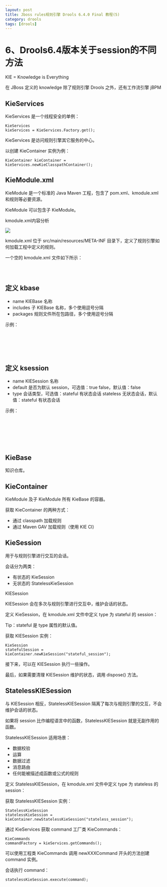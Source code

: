 ```yaml
---
layout: post
title: Jboss rules规则引擎 Drools 6.4.0 Final 教程(5)
category: drools
tags: [drools]
---
```



# 6、Drools6.4版本关于session的不同方法


KIE = Knowledge is Everything

在 JBoss 定义的 knowledge 除了规则引擎 Drools 之外，还有工作流引擎 jBPM

## KieServices

KieServices 是一个线程安全的单例：

<code style="font-family: Inconsolata, monospace, sans-serif;">KieServices kieServices = KieServices.Factory.get();</code> 

KieServices 是访问规则引擎其它服务的中心。

以创建 KieContainer 实例为例：

<code class="language-html">KieContainer kieContainer = kieServices.newKieClasspathContainer();</code> 
## KieModule.xml

KieModule 是一个标准的 Java Maven 工程，包含了 pom.xml、kmodule.xml 和规则等必要资源。

KieModule 可以包含子 KieModule。

kmodule.xml内容分析

![](https://img-blog.csdn.net/20160723122857000?watermark/2/text/aHR0cDovL2Jsb2cuY3Nkbi5uZXQv/font/5a6L5L2T/fontsize/400/fill/I0JBQkFCMA==/dissolve/70/gravity/Center) 

kmodule.xml 位于 src/main/resources/META-INF 目录下，定义了规则引擎如何加载工程中定义的规则。

一个空的 kmodule.xml 文件如下所示：

<code class="language-html"><?xml version="1.0" encoding="UTF-8"?>  
<kmodule xmlns="https://www.drools.org/xsd/kmodule"/></code> 
## 定义 kbase

*   name KIEBase 名称
*   includes 子 KIEBase 名称，多个使用逗号分隔
*   packages 规则文件所在包路径，多个使用逗号分隔

示例：

<code class="language-html"><?xml version="1.0" encoding="UTF-8"?>  
<kmodule xmlns="https://jboss.org/kie/6.0.0/kmodule">  
    <kbase name="rules" packages="rules.xxx">
    </kbase>
</kmodule></code> 
## 定义 ksession

*   name KIESession 名称
*   default 是否为默认 session，可选值：true false，默认值：false
*   type 会话类型，可选值：stateful 有状态会话 stateless 无状态会话，默认值：stateful 有状态会话

示例：

<code class="language-html"><?xml version="1.0" encoding="UTF-8"?>  
<kmodule xmlns="https://jboss.org/kie/6.0.0/kmodule">  
    <kbase name="rules" packages="rules.xxx">
        <ksession default="true"/>
    </kbase>
</kmodule></code> 
## KieBase

知识仓库。

## KieContainer

KieModule 及子 KieModule 所有 KieBase 的容器。

获取 KieContainer 的两种方式：

*   通过 classpath 加载规则
*   通过 Maven GAV 加载规则（使用 KIE CI）

## KieSession

用于与规则引擎进行交互的会话。

会话分为两类：

*   有状态的 KieSession
*   无状态的 StatelessKieSession

 KIESession

 KIESession 会在多次与规则引擎进行交互中，维护会话的状态。

 定义 KieSession，在 kmodule.xml 文件中定义 type 为 stateful 的 session：

 <code style="font-family: Inconsolata, monospace, sans-serif;"><ksession name="stateful_session" type="stateful"></ksession></code> 

Tip：stateful 是 type 属性的默认值。

获取 KIESession 实例：

<code style="font-family: Inconsolata, monospace, sans-serif;">KieSession statefulSession = kieContainer.newKieSession("stateful_session");</code> 

接下来，可以在 KIESession 执行一些操作。

最后，如果需要清理 KIESession 维护的状态，调用 dispose() 方法。

## StatelessKIESession

与 KIESession 相反，StatelessKIESession 隔离了每次与规则引擎的交互，不会维护会话的状态。

如果将 session 比作编程语言中的函数，StatelessKIESession 就是无副作用的函数。

StatelessKIESession 适用场景：

*   数据校验
*   运算
*   数据过滤
*   消息路由
*   任何能被描述成函数或公式的规则

定义 StatelessKIESession，在 kmodule.xml 文件中定义 type 为 stateless 的 session：

<code style="font-family: Inconsolata, monospace, sans-serif;"><ksession name="stateless_session" type="stateless"></ksession></code> 

获取 StatelessKIESession 实例：

<code style="font-family: Inconsolata, monospace, sans-serif;">StatelessKieSession statelessKieSession = kieContainer.newStatelessKieSession("stateless_session");</code> 

通过 KieServices 获取 command 工厂类 KieCommands：

<code style="font-family: Inconsolata, monospace, sans-serif;">KieCommands commandFactory = kieServices.getCommands();</code> 

可以使用工程类 KieCommands 调用 newXXXCommand 开头的方法创建 command 实例。

会话执行 command：

<code style="font-family: Inconsolata, monospace, sans-serif;">statelessKieSession.execute(command);</code>
